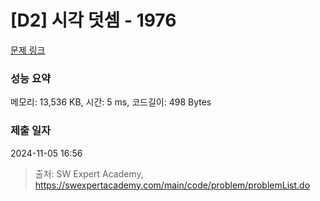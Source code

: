 # [D2] 시각 덧셈 - 1976 

[문제 링크](https://swexpertacademy.com/main/code/problem/problemDetail.do?contestProbId=AV5PttaaAZIDFAUq) 

### 성능 요약

메모리: 13,536 KB, 시간: 5 ms, 코드길이: 498 Bytes

### 제출 일자

2024-11-05 16:56



> 출처: SW Expert Academy, https://swexpertacademy.com/main/code/problem/problemList.do